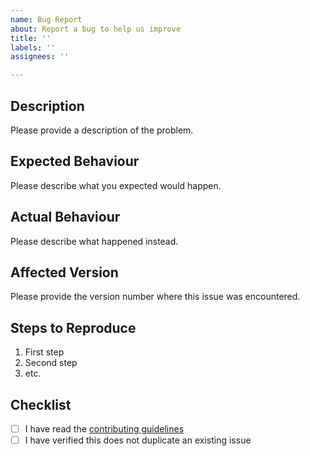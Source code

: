 ```yaml
---
name: Bug Report
about: Report a bug to help us improve
title: ''
labels: ''
assignees: ''

---
```


## Description

Please provide a description of the problem.

## Expected Behaviour

Please describe what you expected would happen.

## Actual Behaviour

Please describe what happened instead.

## Affected Version

Please provide the version number where this issue was encountered.

## Steps to Reproduce

1. First step
2. Second step
3. etc.

## Checklist

- [ ] I have read the [contributing guidelines](https://github.com/wayfair-incubator/wayson/blob/main/CONTRIBUTING.md)
- [ ] I have verified this does not duplicate an existing issue
